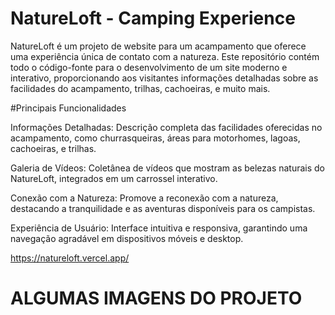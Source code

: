 # NatureLoft - Camping Experience
NatureLoft é um projeto de website para um acampamento que oferece uma experiência única de contato com a natureza. Este repositório contém todo o código-fonte para o desenvolvimento de um site moderno e interativo, proporcionando aos visitantes informações detalhadas sobre as facilidades do acampamento, trilhas, cachoeiras, e muito mais.

#Principais Funcionalidades

Informações Detalhadas: Descrição completa das facilidades oferecidas no acampamento, como churrasqueiras, áreas para motorhomes, lagoas, cachoeiras, e trilhas.

Galeria de Vídeos: Coletânea de vídeos que mostram as belezas naturais do NatureLoft, integrados em um carrossel interativo.

Conexão com a Natureza: Promove a reconexão com a natureza, destacando a tranquilidade e as aventuras disponíveis para os campistas.

Experiência de Usuário: Interface intuitiva e responsiva, garantindo uma navegação agradável em dispositivos móveis e desktop.

https://natureloft.vercel.app/

# ALGUMAS IMAGENS DO PROJETO

